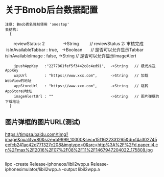 # 关于Bmob后台数据配置

    注意: Bmob表名强制使用 'onestop' 
    表结构:
      {
        reviewStatus: 2               ->String         // reviewStatus 2: 审核完成 
        isInAvailableTabbar : true,   ->Boolean        // 是否可以允许显示Tabbar
        isInAvailableImage  : false,  ->String         // 是否可以允许显示ImageAlert

        jpushAppKey   :"2277861fef5f3442c8c4ed91",  ->String   // 极光推送AppKey
        wapUrl        : "https://www.xxx.com",      ->String   // 加载WebView的地址
        appStoreUrl   : "https://www.xxx.com",      ->String   // 跳转AppStoreU地址
        imageAlertUrl : ""                          ->String   // 图片弹框的下载地址
      }

## 图片弹框的图片URL(测试)
   https://timgsa.baidu.com/timg?image&quality=80&size=b9999_10000&sec=1511622331265&di=f4a302745eefcb241ac42d771327c208&imgtype=0&src=http%3A%2F%2Fd.paper.i4.cn%2Fmax%2F2016%2F07%2F08%2F11%2F1467947204022_175808.jpg

##
lipo -create Release-iphoneos/libil2wpp.a  Release-iphonesimulator/libil2wpp.a -output libil2wpp.a

